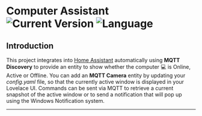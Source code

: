 # Computer Assistant ![Current Version](https://img.shields.io/badge/version-0.1.0-blue.svg) ![Language](https://img.shields.io/badge/Python-3.8.8-blue)

## Introduction

This project integrates into [Home Assistant](https://www.home-assistant.io/) automatically using **MQTT Discovery** to provide an entity to show whether the computer :computer: is Online, Active or Offline.
You can add an **MQTT Camera** entity by updating your _config.yaml_ file, so that the currently active window is displayed in your Lovelace UI.
Commands can be sent via MQTT to retrieve a current snapshot of the active window or to send a notification that will pop up using the Windows Notification system.

---
